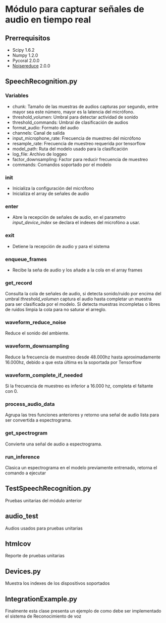 # Módulo para capturar señales de audio en tiempo real

## Prerrequisitos
* Scipy 1.6.2
* Numpy 1.2.0
* Pycoral 2.0.0
* [Noisereduce](https://github.com/timsainb/noisereduce) 2.0.0

## SpeechRecognition.py

### Variables
* chunk: Tamaño de las muestras de audios capturas por segundo, entre mayor sea este número, mayor es la latencia del micrófono.
* threshold_volumen: Umbral para detectar actividad de sonido
* threshold_commands: Umbral de clasificación de audios
* format_audio: Formato del audio
* channels: Canal de salida
* input_microphone_rate: Frecuencia de muestreo del micrófono
* resample_rate: Frecuencia de muestreo requerida por tensorflow
* model_path: Ruta del modelo usado para la clasificación
* log_file: Archivo de loggeo
* factor_downsampling: Factor para reducir frecuencia de muestreo 
* commands: Comandos soportado por el modelo

### __init__
* Inicializa la configuración del micrófono
* Inicializa el array de señales de audio

### __enter__
* Abre la recepción de señales de audio, en el parametro *input_device_index* se declara el indexes del microfóno a usar.

### __exit__
* Detiene la recepción de audio y para el sistema

### enqueue_frames
* Recibe la seña de audio y los añade a la cola en el array frames

### get_record
Consulta la cola de señales de audio, si detecta sonido/ruido por encima del umbral *threshold_volumen* captura el audio hasta completar un muestra para ser clasificada por el modelo. Si detecta muestras incompletas o libres de ruidos limpia la cola para no saturar el arreglo. 

### waveform_reduce_noise
Reduce el sonido del ambiente.

### waveform_downsampling
Reduce la frecuencia de muestreo desde 48.000hz hasta aproximadamente 16.000hz, debido a que esta última es la soportada por Tensorflow 

### waveform_complete_if_needed
Si la frecuencia de muestreo es inferior a 16.000 hz, completa el faltante con 0.

### process_audio_data
Agrupa las tres funciones anteriores y retorno una señal de audio lista para ser convertida a espectrograma.

### get_spectrogram
Convierte una señal de audio a espectrograma.

### run_inference
Clasica un espectrograma en el modelo previamente entrenado, retorna el comando a ejecutar 

## TestSpeechRecognition.py
Pruebas unitarias del módulo anterior

## audio_test
Audios usados para pruebas unitarias

## htmlcov
Reporte de pruebas unitarias

## Devices.py
Muestra los indexes de los dispositivos soportados

## IntegrationExample.py
Finalmente esta clase presenta un ejemplo de como debe ser implementado el sistema de Reconocimiento de voz
